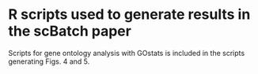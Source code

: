 # R scripts used to generate results in the scBatch paper

Scripts for gene ontology analysis with GOstats is included in the scripts generating Figs. 4 and 5.
